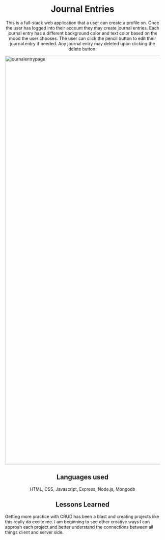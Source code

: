 


<h1 align="center"> Journal Entries</h1>

<p align="center">
  This is a full-stack web application that a user can create a profile on. Once the user has logged into their account they may create journal entries. Each journal entry has a different background color and text color based on the mood the user chooses. The user can click the pencil button to edit their journal entry if needed. Any journal entry may deleted upon clicking the delete button.
</p>

<img width="1328" alt="journalentrypage" src="https://user-images.githubusercontent.com/102041426/172010443-b0a6e050-9c8e-45a6-a6f1-1eedc0de6dbd.png">


<h2 align="center"> Languages used</h2>
<p align="center"> HTML, CSS, Javascript, Express, Node.js, Mongodb </p>

<h2 align="center"> Lessons Learned </h2>
<p> Getting more practice with CRUD has been a blast and creating projects like this really do excite me. I am beginning to see other creative ways I can approah each project and better understand the connections between all things client and server side.  </p>
